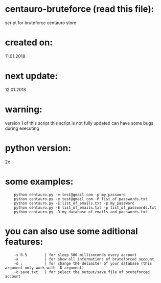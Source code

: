 # centauro-bruteforce (read this file):
script for bruteforce centauro store

# created on:
11.01.2018

# next update:
12.01.2018

# warning:
version 1 of this script
this script is not fully updated
can have some bugs during executing

# python version:
2x

# some examples:
        python centauro.py -e test@gmail.com -p my_password
        python centauro.py -e test@gmail.com -P list_of_passwords.txt
        python centauro.py -E list_of_emails.txt -p my_password
        python centauro.py -E list_of_emails.txt -p list_of_passwords.txt
        python centauro.py -D my_database_of_emails_and_passwords.txt
       
# you can also use some aditional features:
        -s 0.5        | for sleep 500 milliseconds every account
        -a            | for show all informations of bruteforced account
        -d ;          | for change the delimiter of your database (this argument only work with -D argument)
        -o save.txt   | for select the output/save file of bruteforced account
